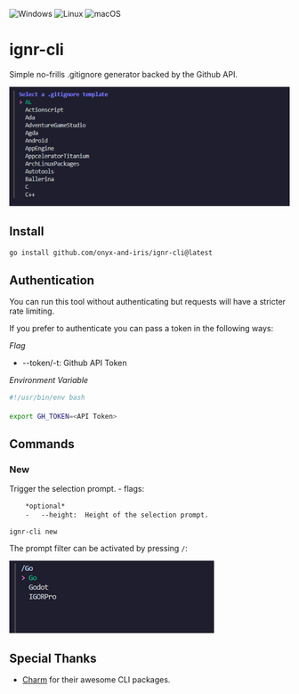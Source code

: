 ![Windows](https://img.shields.io/badge/Windows-0078D6?style=for-the-badge&logo=windows&logoColor=white)
![Linux](https://img.shields.io/badge/Linux-FCC624?style=for-the-badge&logo=linux&logoColor=black)
![macOS](https://img.shields.io/badge/mac%20os-000000?style=for-the-badge&logo=macos&logoColor=F0F0F0)

# ignr-cli

Simple no-frills .gitignore generator backed by the Github API.

![Selection Prompt](./img/selectionprompt.png)

## Install

```console
go install github.com/onyx-and-iris/ignr-cli@latest
```

## Authentication

You can run this tool without authenticating but requests will have a stricter rate limiting. 

If you prefer to authenticate you can pass a token in the following ways:

*Flag*

-   --token/-t: Github API Token

*Environment Variable*

```bash
#!/usr/bin/env bash

export GH_TOKEN=<API Token>
```

## Commands

### New

Trigger the selection prompt.
    -   flags:

        *optional*
        -   --height:  Height of the selection prompt.

```console
ignr-cli new
```

The prompt filter can be activated by pressing `/`:

![Prompt Filter](./img/promptfilter.png)

## Special Thanks

-   [Charm](https://github.com/charmbracelet) for their awesome CLI packages.
